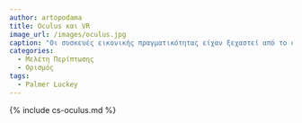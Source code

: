 ```yaml
---
author: artopodama
title: Oculus και VR
image_url: /images/oculus.jpg
caption: "Οι συσκευές εικονικής πραγματικότητας είχαν ξεχαστεί από το εύρη κοινό. Μέχρι που το 2011 ο Palmer Luckey έφτιαξε μόνος του σε ηλικία 18 χρονών το πρωτότυπο όπου βασίστηκε η εταιρία Oculus, το 2012 το παρουσίασε στην έκθεση E3. Όπου ο John Carmack έδειξε ενδιαφέρων και λίγο πριν την αλλαγή του χρόνου η εταιρία όπου ο Carmack είναι συνιδρυτής η Id software ανακοίνωσε ότι τα παιχνίδια της θα τρέχουν σε HMD (head mounted display)."
categories:
  - Μελέτη Περίπτωσης
  - Ορισμός
tags:
  - Palmer Luckey
---
```


{% include cs-oculus.md %}
